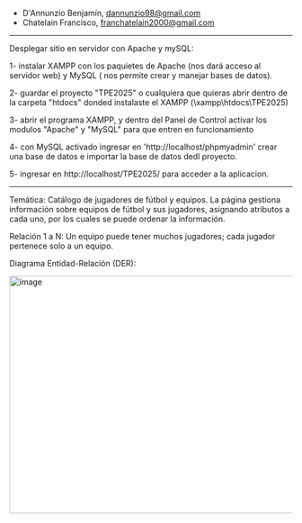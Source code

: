  - D'Annunzio Benjamín, dannunzio98@gmail.com
 - Chatelain Francisco, franchatelain2000@gmail.com
 ----------------------------------------------------

Desplegar sitio en servidor con Apache y mySQL:

 1- instalar XAMPP con los paquietes de Apache (nos dará acceso al servidor web) y MySQL ( nos permite crear y manejar bases de datos). 
 
 2- guardar el proyecto "TPE2025" o cualquiera que quieras abrir dentro de la carpeta  "htdocs" donded instalaste el XAMPP (\xampp\htdocs\TPE2025\)
 
 3- abrir el programa XAMPP, y dentro del Panel de Control activar los modulos "Apache" y "MySQL" para que entren en funcionamiento 
 
 4- con MySQL activado ingresar en 'http://localhost/phpmyadmin' crear una base de datos e importar la base de datos dedl proyecto.
 
 5- ingresar en http://localhost/TPE2025/ para acceder a la aplicacion.
 



----------------------------------------------------
Temática: Catálogo de jugadores de fútbol y equipos.
La página gestiona información sobre equipos de fútbol y sus jugadores, asignando atributos a cada uno, por los cuales se puede ordenar la información.

Relación 1 a N:
Un equipo puede tener muchos jugadores; cada jugador pertenece solo a un equipo.

Diagrama Entidad-Relación (DER):

<img width="599" height="422" alt="image" src="https://github.com/user-attachments/assets/70842335-4a74-4804-955c-ed3fc18f0bb8" />



